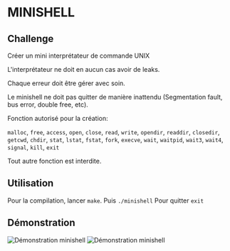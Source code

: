 # MINISHELL

## Challenge


Créer un mini interprétateur de commande UNIX


L'interprétateur ne doit en aucun cas avoir de leaks.

Chaque erreur doit être gérer avec soin. 

Le minishell ne doit pas quitter de manière inattendu (Segmentation fault, bus error, double free, etc).

Fonction autorisé pour la création:

`malloc`, `free`, `access`, `open`, `close`, `read`, `write`, `opendir`, `readdir`, `closedir`, `getcwd`, `chdir`, `stat`, `lstat`, `fstat`, `fork`, `execve`, `wait`, `waitpid`, `wait3`, `wait4`, `signal`, `kill`, `exit`

Tout autre fonction est interdite.

## Utilisation

Pour la compilation, lancer `make`.
Puis `./minishell`
Pour quitter `exit`


## Démonstration

![Démonstration minishell](https://gitlab.com/fchancel/minishell/raw/master/img/minishell1.gif)
![Démonstration minishell](https://gitlab.com/fchancel/minishell/raw/master/img/minishell2.gif)